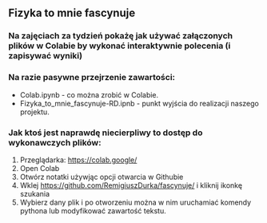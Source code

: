 ## Fizyka to mnie fascynuje

### Na zajęciach za tydzień pokażę jak używać załączonych plików w Colabie by wykonać interaktywnie polecenia (i zapisywać wyniki)

### Na razie pasywne przejrzenie zawartości:

- Colab.ipynb - co można zrobić w Colabie.
- Fizyka_to_mnie_fascynuje-RD.ipnb - punkt wyjścia do realizacji naszego projektu.

### Jak ktoś jest naprawdę niecierpliwy to dostęp do wykonawczych plików:

1) Przeglądarka: https://colab.google/
2) Open Colab
3) Otwórz notatki używjąc opcji otwarcia w Githubie
4) Wklej https://github.com/RemigiuszDurka/fascynuje/ i kliknij ikonkę szukania
5) Wybierz dany plik i po otworzeniu można w nim uruchamiać komendy pythona lub modyfikować zawartość tekstu.




  
